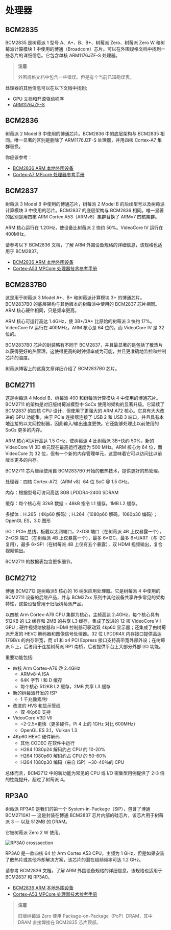 # 处理器


## BCM2835

BCM2835 是树莓派 1 型号 A、A+、B、B+、树莓派 Zero、树莓派 Zero W 和树莓派计算模块 1 中使用的博通（Broadcom）芯片。可以在外围规格文档中找到一些芯片的详细信息。它包含单核 ARM1176JZF-S 处理器。

>**注意**
>
>外围规格文档中包含一些错误。但是有个当前已知勘误表。 

处理器的其他信息可以在以下文档中找到;

* GPU 文档和开源驱动程序
* [ARM1176JZF-S](https://developer.arm.com/documentation/ddi0301)

## BCM2836

树莓派 2 Model B 中使用的博通芯片。BCM2836 中的底层架构与 BCM2835 相同。唯一显著的区别是删除了 ARM1176JZF-S 处理器，并用四核 Cortex-A7 集群替换。

你应该参考：

* [BCM2836 ARM 本地外围设备](https://datasheets.raspberrypi.com/bcm2836/bcm2836-peripherals.pdf)
* [Cortex-A7 MPcore 处理器参考手册](http://infocenter.arm.com/help/index.jsp?topic=/com.arm.doc.ddi0464f/index.html)

## BCM2837

树莓派 3 Model B 中使用的博通芯片，树莓派 2 Model B 的后续型号以及树莓派计算模块 3 中使用的芯片。BCM2837 的底层架构与 BCM2836 相同。唯一显著的区别是用四核 ARM Cortex A53（ARMv8）集群替换了 ARMv7 四核集群。

ARM 核心运行在 1.2GHz，使设备比树莓派 2 快约 50%。VideoCore IV 运行在 400MHz。

请参考以下 BCM2836 文档，了解 ARM 外围设备规格的详细信息，该规格也适用于 BCM2837。

* [BCM2836 ARM 本地外围设备](https://datasheets.raspberrypi.com/bcm2836/bcm2836-peripherals.pdf)
* [Cortex-A53 MPCore 处理器技术参考手册](https://developer.arm.com/documentation/ddi0500/latest/)

## BCM2837B0

这是用于树莓派 3 Model A+、B+ 和树莓派计算模块 3+ 的博通芯片。BCM2837B0 的底层架构与其他版本的树莓派中使用的 BCM2837 芯片相同。ARM 核心硬件相同，只是频率更高。

ARM 核心可运行高达 1.4GHz，使 3B+/3A+ 比原始的树莓派 3 快约 17%。VideoCore IV 运行在 400MHz。ARM 核心是 64 位的，而 VideoCore IV 是 32 位的。

BCM2837B0 芯片的封装略有不同于 BCM2837，并且最显著的是包括了散热片以获得更好的热管理。这使得更高的时钟频率成为可能，并且更准确地监控和控制芯片的温度。

树莓派博客上的这篇文章详细介绍了 BCM2837B0 芯片。

## BCM2711

这是树莓派 4 Model B、树莓派 400 和树莓派计算模块 4 中使用的博通芯片。BCM2711 的架构是对旧版树莓派模型中 SoCs 使用的架构的显著升级。它延续了 BCM2837 的四核 CPU 设计，但使用了更强大的 ARM A72 核心。它具有大大改进的 GPU 功能集，由于 PCIe 连接器连接了 USB 2 和 USB 3 端口，并且具有本地连接的以太网控制器，因此输入/输出速度更快。它还能够处理比以前使用的 SoCs 更多的内存。

ARM 核心可运行高达 1.5 GHz，使树莓派 4 比树莓派 3B+快约 50%。新的 VideoCore VI 3D 单元现在最高运行速度为 500 MHz。ARM 核心为 64 位，而 VideoCore 为 32 位，但有一个新的内存管理单元，这意味着它可以访问比以前版本更多的内存。

BCM2711 芯片继续使用自 BCM2837B0 开始的散热技术，提供更好的热管理。

处理器：四核 Cortex-A72（ARM v8）64 位 SoC @ 1.5 GHz。

内存：根据型号可访问高达 8GB LPDDR4-2400 SDRAM

缓存：每个核心有 32kB 数据 + 48kB 指令 L1 缓存。1MB L2 缓存。

多媒体：H.265（4Kp60 解码）；H.264（1080p60 解码，1080p30 编码）；OpenGL ES，3.0 图形

I/O：PCIe 总线，板载以太网端口，2×DSI 端口（在树莓派 4B 上仅暴露一个），2×CSI 端口（在树莓派 4B 上仅暴露一个），最多 6×I2C，最多 6×UART（与 I2C 复用），最多 6×SPI（在树莓派 4B 上仅有五个暴露），双 HDMI 视频输出，复合视频输出。

BCM2711 的数据表包含更多细节。

## BCM2712

博通 BCM2712 是树莓派5 核心的 16 纳米应用处理器。它是树莓派 4 中使用的 BCM2711 设备的后继产品，并与 BCM27xx 系列中其他设备共享许多常见的架构特性，这些设备曾用于旧版树莓派产品。

以四核 Arm Cortex-A76 CPU 集群为核心，主频高达 2.4GHz，每个核心具有 512KB 的 L2 缓存和 2MB 的共享 L3 缓存，集成了改进的 12 核 VideoCore VII GPU；硬件视频缩放器和 HDMI 控制器可驱动双 4kp60 显示器；还集成了由树莓派开发的 HEVC 解码器和图像信号处理器。32 位 LPDDR4X 内存接口提供高达 17GB/s 的内存带宽，而 x1 和 x4 PCI Express 接口支持高带宽外部外设；在树莓派 5 上，后者用于连接树莓派 RP1 南桥，后者提供平台上大部分外部 I/O 功能。

重要功能包括:

* 四核 Arm Cortex-A76 @ 2.4GHz
  * ARMv8-A ISA
  * 64K 字节 I 和 D 缓存
  * 每个核心 512KB L2 缓存，2MB 共享 L3 缓存
* 新的树莓派开发的 ISP
  * 1 千兆像素/秒
* 改进的 HVS 和显示管线
  * 双 4Kp60 支持
* VideoCore V3D VII
  * ~2-2.5×更快（更多硬件，Pi 4 上的 1GHz 对比 600MHz）
  * OpenGL ES 3.1，Vulkan 1.3
* 4Kp60 HEVC 硬件解码
  * 其他 CODEC 在软件中运行
  * H264 1080p24 解码约占 CPU 的 10-20%
  * H264 1080p60 解码约占 CPU 的 50-60%
  * H264 1080p30 编码（来自 ISP）~30-40％的 CPU

总体而言，BCM2712 中的新功能为常见的 CPU 或 I/O 密集型用例提供了 2-3 倍的性能提升，超过了树莓派 4。

## RP3A0

树莓派 RP3A0 是我们的第一个 System-in-Package（SiP），包含了博通 BCM2710A1 — 这是封装在博通 BCM2837 芯片内部的硅芯片，该芯片用于树莓派 3 — 以及 512MB 的 DRAM。

它被树莓派 Zero 2 W 使用。

![RP3A0 crosssection](https://www.raspberrypi.com/documentation/computers/images/RP3A0-crosssection.png)

RP3A0 是一款四核 64 位 Arm Cortex A53 CPU，主频为 1 GHz，但是如果安装了散热片或其他冷却解决方案，该芯片的潜在超频频率可达 1.2 GHz。

请参考 BCM2836 文档，了解 ARM 外围设备规格的详细信息，该规格也适用于 BCM2837 和 RP3A0。

* [BCM2836 ARM 本地外围设备](https://datasheets.raspberrypi.com/bcm2836/bcm2836-peripherals.pdf)
* [Cortex-A53 MPCore 处理器技术参考手册](https://developer.arm.com/documentation/ddi0500/latest/)

>**注意**
>
>旧版树莓派 Zero 使用 Package-on-Package（PoP）DRAM，其中 DRAM 直接焊接在 BCM2835 芯片顶部。 
